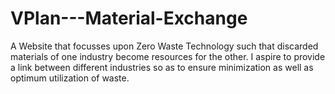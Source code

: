 # VPlan---Material-Exchange
A Website that focusses upon Zero Waste Technology such that discarded materials of one industry become resources for the other. I aspire to provide a link between different industries so as to ensure minimization as well as optimum utilization of waste.
